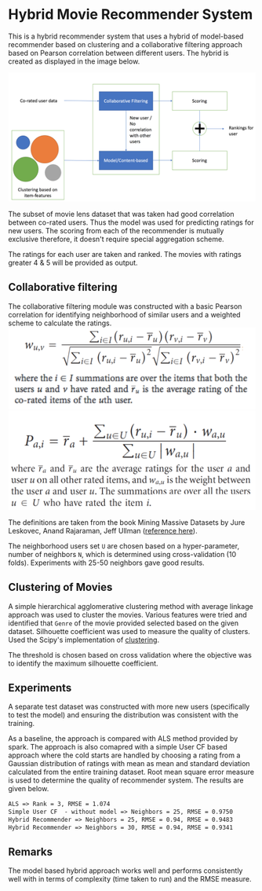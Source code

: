 # Hybrid Movie Recommender System

This is a hybrid recommender system that uses a hybrid of model-based recommender based on clustering and a collaborative filtering approach based on Pearson correlation between different users. The hybrid is created as displayed in the image below.

![Architecture](Architecture.png)

The subset of movie lens dataset that was taken had good correlation between co-rated users. Thus the model was used for predicting ratings for new users. The scoring from each of the recommender is mutually exclusive therefore, it doesn't require special aggregation scheme.

The ratings for each user are taken and ranked. The movies with ratings greater 4 & 5 will be provided as output.

## Collaborative filtering
The collaborative filtering module was constructed with a basic Pearson correlation for identifying neighborhood of similar users and a weighted scheme to calculate the ratings.
![Pearson Correlation](Pearson.png)
![Predicted Rating](Ratings.png)

The definitions are taken from the book Mining Massive Datasets by Jure Leskovec, Anand Rajaraman, Jeff Ullman ([reference here](http://www.mmds.org/#ver21)).

The neighborhood users set `U` are chosen based on a hyper-parameter, number of neighbors `N`, which is determined using cross-validation (10 folds). Experiments with 25-50 neighbors gave good results.

## Clustering of Movies

A simple hierarchical agglomerative clustering method with average linkage approach was used to cluster the movies. Various features were tried and identified that `Genre` of the movie provided selected based on the given dataset. Silhouette coefficient was used to measure the quality of clusters. Used the Scipy's implementation of [clustering](https://docs.scipy.org/doc/scipy/reference/generated/scipy.cluster.hierarchy.fclusterdata.html#scipy.cluster.hierarchy.fclusterdata).

The threshold is chosen based on cross validation where the objective was to identify the maximum silhouette coefficient.


## Experiments

A separate test dataset was constructed with more new users (specifically to test the model) and ensuring the distribution was consistent with the training.

As a baseline, the approach is compared with ALS method provided by spark. The approach is also comapred with a simple User CF based approach where the cold starts are handled by choosing a rating from a Gaussian distribution of ratings with mean as mean and standard deviation calculated from the entire training dataset.
Root mean square error measure is used to determine the quality of recommender system. The results are given below.

```
ALS => Rank = 3, RMSE = 1.074
Simple User CF  - without model => Neighbors = 25, RMSE = 0.9750
Hybrid Recommender => Neighbors = 25, RMSE = 0.94, RMSE = 0.9483
Hybrid Recommender => Neighbors = 30, RMSE = 0.94, RMSE = 0.9341
```

## Remarks
The model based hybrid approach works well and performs consistently well with in terms of complexity (time taken to run) and the RMSE measure.
